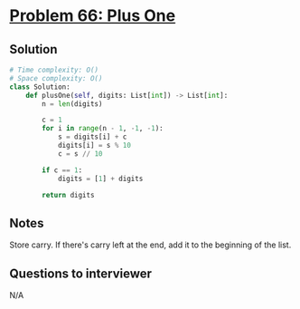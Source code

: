 # [Problem 66: Plus One](https://leetcode.com/problems/plus-one/)

## Solution

```py
# Time complexity: O()
# Space complexity: O()
class Solution:
    def plusOne(self, digits: List[int]) -> List[int]:
        n = len(digits)

        c = 1
        for i in range(n - 1, -1, -1):
            s = digits[i] + c
            digits[i] = s % 10
            c = s // 10

        if c == 1:
            digits = [1] + digits

        return digits
```

## Notes

Store carry. If there's carry left at the end, add it to the beginning of the list.

## Questions to interviewer

N/A
